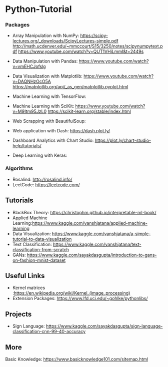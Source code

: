 # Python-Tutorial

### Packages

* Array Manipulation with NumPy: https://scipy-lectures.org/_downloads/ScipyLectures-simple.pdf
http://math.ucdenver.edu/~mmccourt/S15/3250/notes/scipynumpytext.pdf
https://www.youtube.com/watch?v=QUT1VHiLmmI&t=2449s

* Data Manipulation with Pandas: https://www.youtube.com/watch?v=vmEHCJofslg
* Data Visualization with Matplotlib: https://www.youtube.com/watch?v=DAQNHzOcO5A
https://matplotlib.org/api/_as_gen/matplotlib.pyplot.html
* Machine Learning with TensorFlow:
* Machine Learning with SciKit: https://www.youtube.com/watch?v=M9Itm95JzL0
https://scikit-learn.org/stable/index.html
* Web Scrapping with BeautifulSoup:
* Web application with Dash: https://dash.plot.ly/
* Dashboard Analytics with Chart Studio: https://plot.ly/chart-studio-help/tutorials/
* Deep Learning with Keras:

### Algorithms

* Rosalind: http://rosalind.info/
* LeetCode: https://leetcode.com/

## Tutorials

* BlackBox Theory: https://christophm.github.io/interpretable-ml-book/
* Applied Machine Learning:https://www.kaggle.com/vanshjatana/applied-machine-learning
* Data Visualization: https://www.kaggle.com/vanshjatana/a-simple-tutorial-to-data-visualization
* Text Classification: https://www.kaggle.com/vanshjatana/text-classification-from-scratch
* GANs: https://www.kaggle.com/sayakdasgupta/introduction-to-gans-on-fashion-mnist-dataset

## Useful Links

* Kernel matrices :https://en.wikipedia.org/wiki/Kernel_(image_processing)
* Extension Packages: https://www.lfd.uci.edu/~gohlke/pythonlibs/

## Projects

* Sign Language: https://www.kaggle.com/sayakdasgupta/sign-language-classification-cnn-99-40-accuracy

## More

Basic Knowledge: https://www.basicknowledge101.com/sitemap.html
